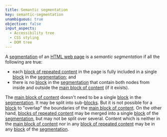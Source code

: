 ```yaml
---
title: Semantic segmentation
key: semantic-segmentation
unambiguous: true
objective: false
input_aspects:
  - Accessibility tree
  - CSS styling
  - DOM tree
---
```


A [segmentation][] of an [HTML web page][] is a _semantic segmentation_ if all the following are true:

- each [block of repeated content][] in the page is fully included in a single [block][] in the [segmentation]; and
- there is no [block][] in the [segmentation][] that contain both nodes from inside and outside the [main block of content][] (if it exists).

The [main block of content][] doesn't need to be a single [block] in the [segmentation][]. It may be split into sub-[blocks][block]. But it is not possible for a [block][] to "overlap" the boundaries of the [main block of content][]. On the other hand, [blocks of repeated content][block of repeated content] may be merged into a single [block][] of the [segmentation][], but may not be split over several. Content which is neither in the [main block of content][] nor in any [block of repeated content][] may be in any [block][] of the [segmentation][].

[block]: #block-of-content 'Definition of Block of Content'
[block of repeated content]: #block-of-repeated-content 'Definition of Block of Repeated Content'
[html web page]: #web-page-html 'Definition of HTML Web Page'
[main block of content]: #main-block-of-content 'Definition of Main Block of Content'
[segmentation]: #segmentation 'Definition of Segmentation'
